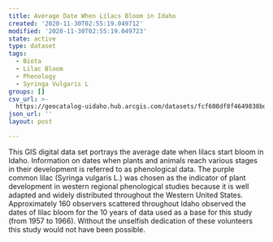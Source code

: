 ```yaml
---
title: Average Date When Lilacs Bloom in Idaho
created: '2020-11-30T02:55:19.049712'
modified: '2020-11-30T02:55:19.049723'
state: active
type: dataset
tags:
  - Biota
  - Lilac Bloom
  - Phenology
  - Syringa Vulgaris L
groups: []
csv_url: >-
  https://geocatalog-uidaho.hub.arcgis.com/datasets/fcf608df8f4649838bd34527af8823d0_0.csv?outSR=%7B%22latestWkid%22%3A8826%2C%22wkid%22%3A102605%7D
json_url: ''
layout: post

---
```

This GIS digital data set portrays the average date when lilacs start bloom in Idaho. Information on dates when plants and animals reach various stages in their development is referred to as phenological data. The purple common lilac (Syringa vulgaris L.) was chosen as the indicator of plant development in western regional phenological studies because it is well adapted and widely distributed throughout the Western United States. Approximately 160 observers scattered throughout Idaho observed the dates of lilac bloom for the 10 years of data used as a base for this study (from 1957 to 1966). Without the unselfish dedication of these volunteers this study would not have been possible.
